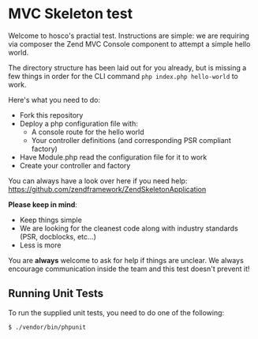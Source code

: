# MVC Skeleton test
Welcome to hosco's practial test. Instructions are simple: we are requiring via composer the Zend MVC Console component to attempt a simple hello world.

The directory structure has been laid out for you already, but is missing a few things in order for the CLI command `php index.php hello-world` to work.

Here's what you need to do:
- Fork this repository
- Deploy a php configuration file with:
  - A console route for the hello world
  - Your controller definitions (and corresponding PSR compliant factory)
- Have Module.php read the configuration file for it to work
- Create your controller and factory

You can always have a look over here if you need help: https://github.com/zendframework/ZendSkeletonApplication

**Please keep in mind**:
- Keep things simple
- We are looking for the cleanest code along with industry standards (PSR, docblocks, etc...)
- Less is more

You are **always** welcome to ask for help if things are unclear. We always encourage communication inside the team and this test doesn't prevent it!

## Running Unit Tests

To run the supplied unit tests, you need to do one of the following:

```bash
$ ./vendor/bin/phpunit
```
